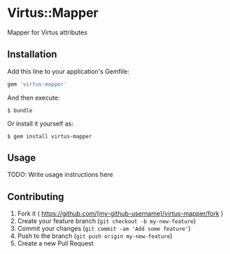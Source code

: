 # Virtus::Mapper

Mapper for Virtus attributes

## Installation

Add this line to your application's Gemfile:

```ruby
gem 'virtus-mapper'
```

And then execute:

    $ bundle

Or install it yourself as:

    $ gem install virtus-mapper

## Usage

TODO: Write usage instructions here

## Contributing

1. Fork it ( https://github.com/[my-github-username]/virtus-mapper/fork )
2. Create your feature branch (`git checkout -b my-new-feature`)
3. Commit your changes (`git commit -am 'Add some feature'`)
4. Push to the branch (`git push origin my-new-feature`)
5. Create a new Pull Request
